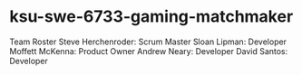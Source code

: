 # ksu-swe-6733-gaming-matchmaker

Team Roster
Steve Herchenroder: Scrum Master
Sloan Lipman: Developer
Moffett McKenna: Product Owner
Andrew Neary: Developer
David Santos: Developer
